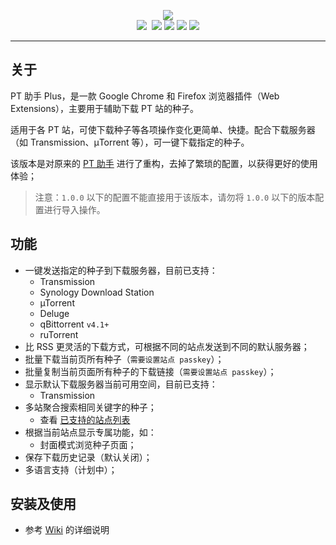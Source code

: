 <p align="center">
<img src="https://github.com/ronggang/PT-Plugin-Plus/raw/master/public/assets/icon-128.png"><br/>
<a href="https://github.com/ronggang/PT-Plugin-Plus/releases/latest" title="GitHub Releases"><img src="https://img.shields.io/github/release/ronggang/PT-Plugin-Plus.svg?label=Latest"></a>
<a href="https://github.com/ronggang/PT-Plugin-Plus/releases" title="GitHub All Releases"><img alt="" src="https://img.shields.io/github/downloads/ronggang/PT-Plugin-Plus/total.svg?label=Downloads"></a>
<img src="https://img.shields.io/badge/Used-TypeScript Vue-blue.svg">
<a href="https://chrome.google.com/webstore/detail/abkdiiddckphbigmakaojlnmakpllenb" title="已在 Chrome Web Store 市场上发布的版本"><img src="https://img.shields.io/chrome-web-store/v/abkdiiddckphbigmakaojlnmakpllenb.svg?label=Chrome"></a>
<a href="https://addons.mozilla.org/zh-CN/firefox/addon/pt-plugin-plus/" title="已在 Mozilla Add-on 上发布的版本"><img src="https://img.shields.io/amo/v/pt-plugin-plus.svg?label=Firefox"></a>
<a href="https://github.com/ronggang/PT-Plugin-Plus/LICENSE" title="GitHub license"><img src="https://img.shields.io/github/license/ronggang/PT-Plugin-Plus.svg?label=License"></a>
</p>

---

## 关于

PT 助手 Plus，是一款 Google Chrome 和 Firefox 浏览器插件（Web Extensions），主要用于辅助下载 PT 站的种子。

适用于各 PT 站，可使下载种子等各项操作变化更简单、快捷。配合下载服务器（如 Transmission、µTorrent 等），可一键下载指定的种子。

该版本是对原来的 [PT 助手](https://github.com/ronggang/PT-Plugin) 进行了重构，去掉了繁琐的配置，以获得更好的使用体验；

> 注意：`1.0.0` 以下的配置不能直接用于该版本，请勿将 `1.0.0` 以下的版本配置进行导入操作。

## 功能

- 一键发送指定的种子到下载服务器，目前已支持：
  - Transmission
  - Synology Download Station
  - µTorrent
  - Deluge
  - qBittorrent `v4.1+`
  - ruTorrent
- 比 RSS 更灵活的下载方式，可根据不同的站点发送到不同的默认服务器；
- 批量下载当前页所有种子（`需要设置站点 passkey`）；
- 批量复制当前页面所有种子的下载链接（`需要设置站点 passkey`）；
- 显示默认下载服务器当前可用空间，目前已支持：
  - Transmission
- 多站聚合搜索相同关键字的种子；
  - 查看 [已支持的站点列表](https://github.com/ronggang/PT-Plugin-Plus/wiki/supported-sites)
- 根据当前站点显示专属功能，如：
  - 封面模式浏览种子页面；
- 保存下载历史记录（默认关闭）；
- 多语言支持（计划中）；

## 安装及使用

- 参考 [Wiki](https://github.com/ronggang/PT-Plugin-Plus/wiki) 的详细说明
